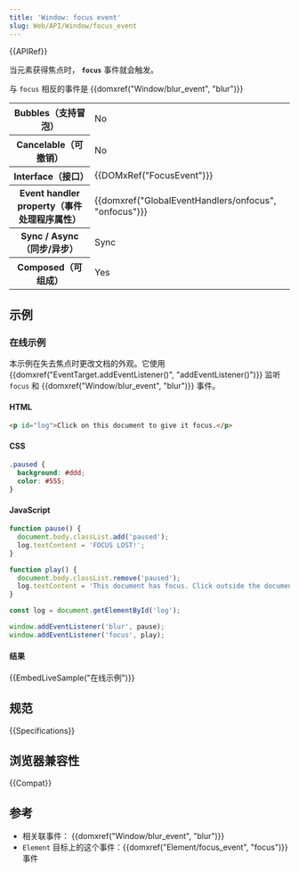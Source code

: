 ```yaml
---
title: 'Window: focus event'
slug: Web/API/Window/focus_event
---
```


{{APIRef}}

当元素获得焦点时， **`focus`** 事件就会触发。

与 `focus` 相反的事件是 {{domxref("Window/blur_event", "blur")}}

<table class="properties">
  <tbody>
    <tr></tr>
    <tr>
      <th>Bubbles（支持冒泡）</th>
      <td>No</td>
    </tr>
    <tr>
      <th>Cancelable（可撤销）</th>
      <td>No</td>
    </tr>
    <tr>
      <th>Interface（接口）</th>
      <td>{{DOMxRef("FocusEvent")}}</td>
    </tr>
    <tr>
      <th>Event handler property（事件处理程序属性）</th>
      <td>
        {{domxref("GlobalEventHandlers/onfocus", "onfocus")}}
      </td>
    </tr>
    <tr>
      <th>Sync / Async（同步/异步）</th>
      <td>Sync</td>
    </tr>
    <tr>
      <th>Composed（可组成）</th>
      <td>Yes</td>
    </tr>
  </tbody>
</table>

## 示例

### 在线示例

本示例在失去焦点时更改文档的外观。它使用 {{domxref("EventTarget.addEventListener()", "addEventListener()")}} 监听 `focus` 和 {{domxref("Window/blur_event", "blur")}} 事件。

#### HTML

```html
<p id="log">Click on this document to give it focus.</p>
```

#### CSS

```css
.paused {
  background: #ddd;
  color: #555;
}
```

#### JavaScript

```js
function pause() {
  document.body.classList.add('paused');
  log.textContent = 'FOCUS LOST!';
}

function play() {
  document.body.classList.remove('paused');
  log.textContent = 'This document has focus. Click outside the document to lose focus.';
}

const log = document.getElementById('log');

window.addEventListener('blur', pause);
window.addEventListener('focus', play);
```

#### 结果

{{EmbedLiveSample("在线示例")}}

## 规范

{{Specifications}}

## 浏览器兼容性

{{Compat}}

## 参考

- 相关联事件： {{domxref("Window/blur_event", "blur")}}
- `Element` 目标上的这个事件：{{domxref("Element/focus_event", "focus")}} 事件
